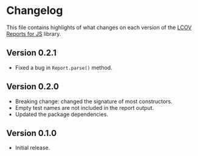 # Changelog
This file contains highlights of what changes on each version of the [LCOV Reports for JS](https://github.com/cedx/lcov.js) library.

## Version 0.2.1
- Fixed a bug in `Report.parse()` method.

## Version 0.2.0
- Breaking change: changed the signature of most constructors.
- Empty test names are not included in the report output.
- Updated the package dependencies.

## Version 0.1.0
- Initial release.
